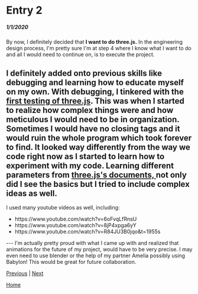 # Entry 2
##### 1/1/2020

By now, I definitely decided that **I want to do three.js.** In the engineering design process, I'm pretty sure I'm at step 4 where I know what I want to do and all I would need to continue on, is to execute the project.

I definitely added onto previous skills like debugging and learning how to educate myself on my own.
With debugging, I tinkered with the [first testing of three.js](https://codepen.io/nicolew0410/pen/ExgVPLO?editors=1010). This was when I started to realize how complex things were and how meticulous I would need to be in organization. Sometimes I would have no closing tags and it would ruin the whole program which took forever to find.
It looked way differently from the way we code right now as I started to learn how to experiment with my code. Learning different parameters from [three.js's documents, ](https://threejs.org) not only did I see the basics but I tried to include complex ideas as well.
---
I used many youtube videos as well, including: 
<ul>
<li>https://www.youtube.com/watch?v=6oFvqLfRnsU</li>
<li>https://www.youtube.com/watch?v=8jP4xpga6yY</li>
<li>https://www.youtube.com/watch?v=R84JU3B0jqo&t=1955s</li>
</ul>
---
I'm actually pretty proud with what I came up with and realized that animations for the future of my project, would have to be very precise. I may even need to use blender or the help of my partner Amelia possibly using Babylon! This would be great for future collaboration.


[Previous](entry01.md) | [Next](entry03.md)

[Home](../README.md)